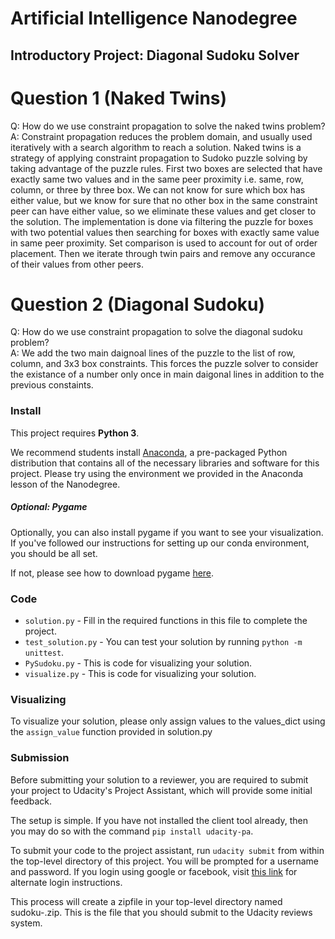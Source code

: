 # Artificial Intelligence Nanodegree
## Introductory Project: Diagonal Sudoku Solver

# Question 1 (Naked Twins)
Q: How do we use constraint propagation to solve the naked twins problem?  
A: Constraint propagation reduces the problem domain, and usually used iteratively with a search algorithm to reach a solution. Naked twins is a strategy of applying constraint propagation to Sudoko puzzle solving by taking advantage of the puzzle rules. First two boxes are selected that have exactly same two values and in the same peer proximity i.e. same, row, column, or three by three box. We can not know for sure which box has either value, but we know for sure that no other box in the same constraint peer can have either value, so we eliminate these values and get closer to the solution.
The implementation is done via filtering the puzzle for boxes with two potential values then searching for boxes with exactly same value in same peer proximity. Set comparison is used to account for out of order placement. Then we iterate through twin pairs and remove any occurance of their values from other peers.

# Question 2 (Diagonal Sudoku)
Q: How do we use constraint propagation to solve the diagonal sudoku problem?  
A: We add the two main daignoal lines of the puzzle to the list of row, column, and 3x3 box constraints. This forces the puzzle solver to consider the existance of a number only once in main daigonal lines in addition to the previous constaints.

### Install

This project requires **Python 3**.

We recommend students install [Anaconda](https://www.continuum.io/downloads), a pre-packaged Python distribution that contains all of the necessary libraries and software for this project. 
Please try using the environment we provided in the Anaconda lesson of the Nanodegree.

##### Optional: Pygame

Optionally, you can also install pygame if you want to see your visualization. If you've followed our instructions for setting up our conda environment, you should be all set.

If not, please see how to download pygame [here](http://www.pygame.org/download.shtml).

### Code

* `solution.py` - Fill in the required functions in this file to complete the project.
* `test_solution.py` - You can test your solution by running `python -m unittest`.
* `PySudoku.py` - This is code for visualizing your solution.
* `visualize.py` - This is code for visualizing your solution.

### Visualizing

To visualize your solution, please only assign values to the values_dict using the `assign_value` function provided in solution.py

### Submission
Before submitting your solution to a reviewer, you are required to submit your project to Udacity's Project Assistant, which will provide some initial feedback.  

The setup is simple.  If you have not installed the client tool already, then you may do so with the command `pip install udacity-pa`.  

To submit your code to the project assistant, run `udacity submit` from within the top-level directory of this project.  You will be prompted for a username and password.  If you login using google or facebook, visit [this link](https://project-assistant.udacity.com/auth_tokens/jwt_login) for alternate login instructions.

This process will create a zipfile in your top-level directory named sudoku-<id>.zip.  This is the file that you should submit to the Udacity reviews system.

